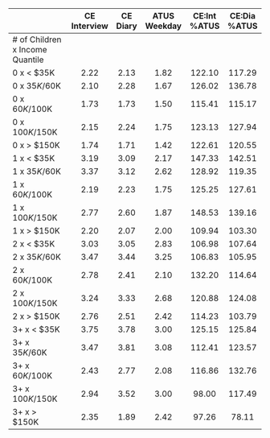 
|                      | CE<br>Interview |  CE<br>Diary | ATUS<br>Weekday | CE:Int<br>%ATUS | CE:Dia<br>%ATUS |
| -------------------- | :----------: | :----------: | :----------: | :----------: | :----------: |
| # of Children x Income Quantile |              |              |              |              |              |
| 0 x     < $35K       |         2.22 |         2.13 |         1.82 |       122.10 |       117.29 |
| 0 x  $35K/$60K       |         2.10 |         2.28 |         1.67 |       126.02 |       136.78 |
| 0 x  $60K/$100K      |         1.73 |         1.73 |         1.50 |       115.41 |       115.17 |
| 0 x $100K/$150K      |         2.15 |         2.24 |         1.75 |       123.13 |       127.94 |
| 0 x     > $150K      |         1.74 |         1.71 |         1.42 |       122.61 |       120.55 |
| 1 x     < $35K       |         3.19 |         3.09 |         2.17 |       147.33 |       142.51 |
| 1 x  $35K/$60K       |         3.37 |         3.12 |         2.62 |       128.92 |       119.35 |
| 1 x  $60K/$100K      |         2.19 |         2.23 |         1.75 |       125.25 |       127.61 |
| 1 x $100K/$150K      |         2.77 |         2.60 |         1.87 |       148.53 |       139.16 |
| 1 x     > $150K      |         2.20 |         2.07 |         2.00 |       109.94 |       103.30 |
| 2 x     < $35K       |         3.03 |         3.05 |         2.83 |       106.98 |       107.64 |
| 2 x  $35K/$60K       |         3.47 |         3.44 |         3.25 |       106.83 |       105.95 |
| 2 x  $60K/$100K      |         2.78 |         2.41 |         2.10 |       132.20 |       114.64 |
| 2 x $100K/$150K      |         3.24 |         3.33 |         2.68 |       120.88 |       124.08 |
| 2 x     > $150K      |         2.76 |         2.51 |         2.42 |       114.23 |       103.79 |
| 3+ x     < $35K      |         3.75 |         3.78 |         3.00 |       125.15 |       125.84 |
| 3+ x  $35K/$60K      |         3.47 |         3.81 |         3.08 |       112.41 |       123.57 |
| 3+ x  $60K/$100K     |         2.43 |         2.77 |         2.08 |       116.86 |       132.76 |
| 3+ x $100K/$150K     |         2.94 |         3.52 |         3.00 |        98.00 |       117.49 |
| 3+ x     > $150K     |         2.35 |         1.89 |         2.42 |        97.26 |        78.11 |

